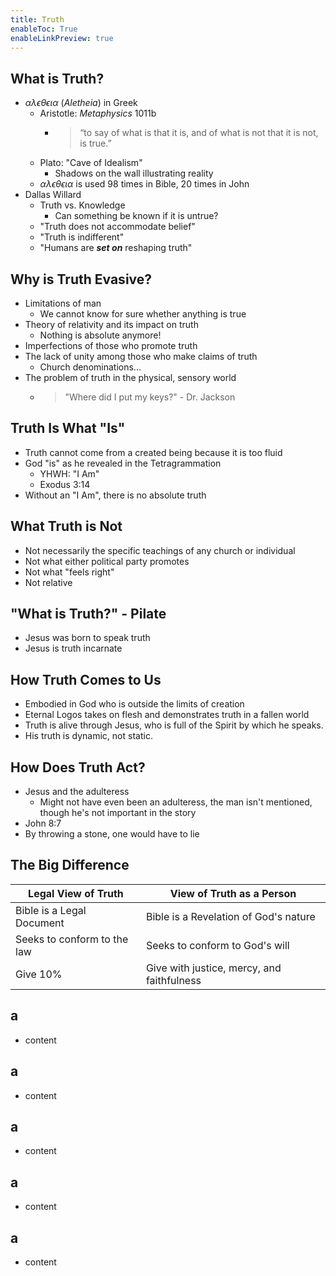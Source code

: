 ```yaml
---
title: Truth
enableToc: True
enableLinkPreview: true
---
```


## What is Truth?

- $\alpha \lambda \epsilon \theta \epsilon \iota \alpha$ (*Aletheia*) in Greek
	- Aristotle: *Metaphysics* 1011b
		- > “to say of what is that it is, and of what is not that it is not, is true.”
	- Plato: "Cave of Idealism"
		- Shadows on the wall illustrating reality
	- $\alpha \lambda \epsilon \theta \epsilon \iota \alpha$ is used 98 times in Bible, 20 times in John
- Dallas Willard
	- Truth vs. Knowledge
		- Can something be known if it is untrue?
	- "Truth does not accommodate belief"
	- "Truth is indifferent"
	- "Humans are ***set on*** reshaping truth"

## Why is Truth Evasive?

- Limitations of man
	- We cannot know for sure whether anything is true
- Theory of relativity and its impact on truth
	- Nothing is absolute anymore!
- Imperfections of those who promote truth
- The lack of unity among those who make claims of truth
	- Church denominations...
- The problem of truth in the physical, sensory world
	- > "Where did I put my keys?" - Dr. Jackson

## Truth Is What "Is"

- Truth cannot come from a created being because it is too fluid
- God "is" as he revealed in the Tetragrammation
	- YHWH: "I Am"
	- Exodus 3:14
- Without an "I Am", there is no absolute truth

## What Truth is Not

- Not necessarily the specific teachings of any church or individual
- Not what either political party promotes
- Not what "feels right"
- Not relative

## "What is Truth?" - Pilate

- Jesus was born to speak truth
- Jesus is truth incarnate

## How Truth Comes to Us

- Embodied in God who is outside the limits of creation
- Eternal Logos takes on flesh and demonstrates truth in a fallen world
- Truth is alive through Jesus, who is full of the Spirit by which he speaks.
- His truth is dynamic, not static.

## How Does Truth Act?

- Jesus and the adulteress
	- Might not have even been an adulteress, the man isn't mentioned, though he's not important in the story
- John 8:7
- By throwing a stone, one would have to lie

## The Big Difference

| Legal View of Truth         | View of Truth as a Person                  |
| --------------------------- | ------------------------------------------ |
| Bible is a Legal Document   | Bible is a Revelation of God's nature      |
| Seeks to conform to the law | Seeks to conform to God's will             |
| Give 10%                    | Give with justice, mercy, and faithfulness |

## a

- content 

## a

- content 

## a

- content 

## a

- content 

## a

- content 
